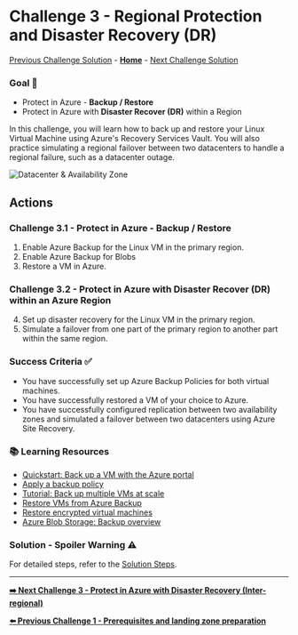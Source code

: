 # Challenge 3 - Regional Protection and Disaster Recovery (DR)

[Previous Challenge Solution](challenge-02.md) - **[Home](../Readme.md)** - [Next Challenge Solution](challenge-04.md)

### Goal 🎯

* Protect in Azure - **Backup / Restore**
* Protect in Azure with **Disaster Recover (DR)** within a Region

In this challenge, you will learn how to back up and restore your Linux Virtual Machine using Azure's Recovery Services Vault. You will also practice simulating a regional failover between two datacenters to handle a regional failure, such as a datacenter outage.

![Datacenter & Availability Zone](../img/AZs.png)

## Actions

### Challenge 3.1 - Protect in Azure - Backup / Restore
1. Enable Azure Backup for the Linux VM in the primary region.
2. Enable Azure Backup for Blobs
3. Restore a VM in Azure.

### Challenge 3.2 - Protect in Azure with Disaster Recover (DR) within an Azure Region
4. Set up disaster recovery for the Linux VM in the primary region.
5. Simulate a failover from one part of the primary region to another part within the same region.

### Success Criteria ✅

- You have successfully set up Azure Backup Policies for both virtual machines.
- You have successfully restored a VM of your choice to Azure.
- You have successfully configured replication between two availability zones and simulated a failover between two datacenters using Azure Site Recovery.

### 📚 Learning Resources

- [Quickstart: Back up a VM with the Azure portal](https://learn.microsoft.com/en-us/azure/backup/quick-backup-vm-portal)
- [Apply a backup policy](https://learn.microsoft.com/en-us/azure/backup/quick-backup-vm-portal#apply-a-backup-policy)
- [Tutorial: Back up multiple VMs at scale](https://learn.microsoft.com/en-us/azure/backup/tutorial-backup-vm-at-scale)
- [Restore VMs from Azure Backup](https://learn.microsoft.com/en-us/azure/backup/backup-azure-arm-restore-vms)
- [Restore encrypted virtual machines](https://learn.microsoft.com/en-us/azure/backup/restore-azure-encrypted-virtual-machines)
- [Azure Blob Storage: Backup overview](https://learn.microsoft.com/en-us/azure/backup/blob-backup-overview)

### Solution - Spoiler Warning ⚠️

For detailed steps, refer to the [Solution Steps](../walkthrough/challenge-2/solution.md).

---

**[➡️ Next Challenge 3 - Protect in Azure with Disaster Recovery (Inter-regional)](./03_challenge.md)**

**[⬅️ Previous Challenge 1 - Prerequisites and landing zone preparation](./01_challenge.md)**